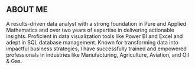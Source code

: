 ## ABOUT ME

A results-driven data analyst with a strong foundation in Pure and Applied Mathematics and over two years of expertise in delivering actionable insights. Proficient in data visualization tools like Power BI and Excel and adept in SQL database management. Known for transforming data into impactful business strategies, I have successfully trained and empowered professionals in industries like Manufacturing, Agriculture, Aviation, and Oil & Gas.
